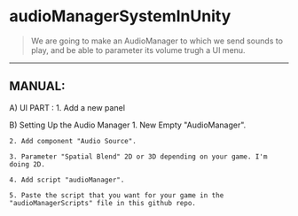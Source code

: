 # audioManagerSystemInUnity
 
 >We are going to make an AudioManager to which we send sounds to play, and be able to parameter its volume trugh a UI menu.

------------------------
 MANUAL:
------------------------
A) UI PART :
    1. Add a new panel


B) Setting Up the Audio Manager
    1. New Empty "AudioManager".

    2. Add component "Audio Source".

    3. Parameter "Spatial Blend" 2D or 3D depending on your game. I'm doing 2D.

    4. Add script "audioManager".

    5. Paste the script that you want for your game in the "audioManagerScripts" file in this github repo.
